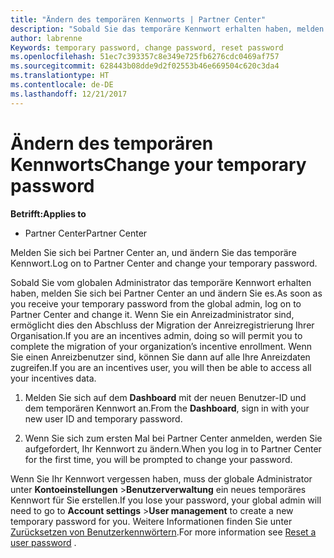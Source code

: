 ```yaml
---
title: "Ändern des temporären Kennworts | Partner Center"
description: "Sobald Sie das temporäre Kennwort erhalten haben, melden Sie sich bei Partner Center an, und ändern Sie es."
author: labrenne
Keywords: temporary password, change password, reset password
ms.openlocfilehash: 51ec7c393357c8e349e725fb6276cdc0469af757
ms.sourcegitcommit: 628443b08dde9d2f02553b46e669504c620c3da4
ms.translationtype: HT
ms.contentlocale: de-DE
ms.lasthandoff: 12/21/2017
---
```

# <a name="change-your-temporary-password"></a><span data-ttu-id="8f2ea-103">Ändern des temporären Kennworts</span><span class="sxs-lookup"><span data-stu-id="8f2ea-103">Change your temporary password</span></span>

**<span data-ttu-id="8f2ea-104">Betrifft:</span><span class="sxs-lookup"><span data-stu-id="8f2ea-104">Applies to</span></span>**

-  <span data-ttu-id="8f2ea-105">Partner Center</span><span class="sxs-lookup"><span data-stu-id="8f2ea-105">Partner Center</span></span>

<span data-ttu-id="8f2ea-106">Melden Sie sich bei Partner Center an, und ändern Sie das temporäre Kennwort.</span><span class="sxs-lookup"><span data-stu-id="8f2ea-106">Log on to Partner Center and change your temporary password.</span></span>

<span data-ttu-id="8f2ea-107">Sobald Sie vom globalen Administrator das temporäre Kennwort erhalten haben, melden Sie sich bei Partner Center an und ändern Sie es.</span><span class="sxs-lookup"><span data-stu-id="8f2ea-107">As soon as you receive your temporary password from the global admin, log on to Partner Center and change it.</span></span> <span data-ttu-id="8f2ea-108">Wenn Sie ein Anreizadministrator sind, ermöglicht dies den Abschluss der Migration der Anreizregistrierung Ihrer Organisation.</span><span class="sxs-lookup"><span data-stu-id="8f2ea-108">If you are an incentives admin, doing so will permit you to complete the migration of your organization’s incentive enrollment.</span></span> <span data-ttu-id="8f2ea-109">Wenn Sie einen Anreizbenutzer sind, können Sie dann auf alle Ihre Anreizdaten zugreifen.</span><span class="sxs-lookup"><span data-stu-id="8f2ea-109">If you are an incentives user, you will then be able to access all your incentives data.</span></span>

1.  <span data-ttu-id="8f2ea-110">Melden Sie sich auf dem **Dashboard** mit der neuen Benutzer-ID und dem temporären Kennwort an.</span><span class="sxs-lookup"><span data-stu-id="8f2ea-110">From the **Dashboard**, sign in with your new user ID and temporary password.</span></span>

2.  <span data-ttu-id="8f2ea-111">Wenn Sie sich zum ersten Mal bei Partner Center anmelden, werden Sie aufgefordert, Ihr Kennwort zu ändern.</span><span class="sxs-lookup"><span data-stu-id="8f2ea-111">When you log in to Partner Center for the first time, you will be prompted to change your password.</span></span>

<span data-ttu-id="8f2ea-112">Wenn Sie Ihr Kennwort vergessen haben, muss der globale Administrator unter **Kontoeinstellungen** >**Benutzerverwaltung** ein neues temporäres Kennwort für Sie erstellen.</span><span class="sxs-lookup"><span data-stu-id="8f2ea-112">If you lose your password, your global admin will need to go to  **Account settings** >**User management** to create a new temporary password for you.</span></span>
<span data-ttu-id="8f2ea-113">Weitere Informationen finden Sie unter [Zurücksetzen von Benutzerkennwörtern](reset-a-user-password.md).</span><span class="sxs-lookup"><span data-stu-id="8f2ea-113">For more information see [Reset a user password](reset-a-user-password.md) .</span></span>


 

 



